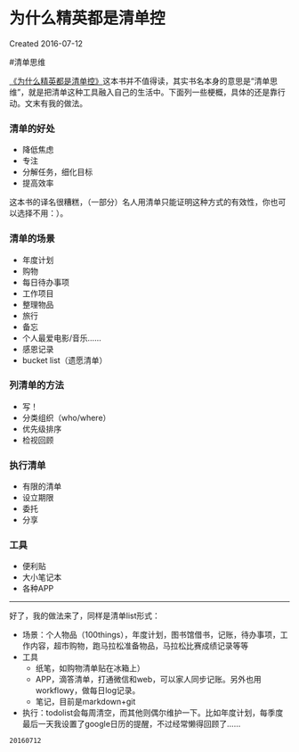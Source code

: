 # 为什么精英都是清单控
Created 2016-07-12

#清单思维

[《为什么精英都是清单控》](https://book.douban.com/subject/26802252/)这本书并不值得读，其实书名本身的意思是“清单思维”，就是把清单这种工具融入自己的生活中。下面列一些梗概，具体的还是靠行动。文末有我的做法。

### 清单的好处

* 降低焦虑
* 专注
* 分解任务，细化目标
* 提高效率

这本书的译名很糟糕，（一部分）名人用清单只能证明这种方式的有效性，你也可以选择不用：）。

### 清单的场景

* 年度计划
* 购物
* 每日待办事项
* 工作项目
* 整理物品
* 旅行
* 备忘
* 个人最爱电影/音乐……
* 感恩记录
* bucket list（遗愿清单）

### 列清单的方法

* 写！
* 分类组织（who/where）
* 优先级排序
* 检视回顾

### 执行清单

* 有限的清单
* 设立期限
* 委托
* 分享

### 工具

* 便利贴
* 大小笔记本
* 各种APP

---

好了，我的做法来了，同样是清单list形式：

* 场景：个人物品（100things），年度计划，图书馆借书，记账，待办事项，工作内容，超市购物，跑马拉松准备物品，马拉松比赛成绩记录等等
* 工具
  * 纸笔，如购物清单贴在冰箱上）
  * APP，滴答清单，打通微信和web，可以家人同步记账。另外也用workflowy，做每日log记录。
  * 笔记，目前是markdown+git
* 执行：todolist会每周清空，而其他则偶尔维护一下。比如年度计划，每季度最后一天我设置了google日历的提醒，不过经常懒得回顾了……

`20160712`